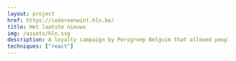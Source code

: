 ```yaml
---
layout: project
href: https://iedereenwint.hln.be/
title: Het laatste nieuws
img: /assets/hln.svg
description: A loyalty campaign by Persgroep Belguim that allowed people to win prizes and aimed to activate subscribers.
techniques: ["react"]
---
```

